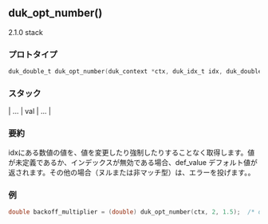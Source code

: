 ## duk_opt_number() 

2.1.0 stack

### プロトタイプ

```c
duk_double_t duk_opt_number(duk_context *ctx, duk_idx_t idx, duk_double_t def_value);
```

### スタック

| ... | val | ... |

### 要約

idxにある数値の値を、値を変更したり強制したりすることなく取得します。値が未定義であるか、インデックスが無効である場合、def_value デフォルト値が返されます。その他の場合（ヌルまたは非マッチ型）は、エラーを投げます。。


### 例

```c
double backoff_multiplier = (double) duk_opt_number(ctx, 2, 1.5);  /* default: 1.5 */
```